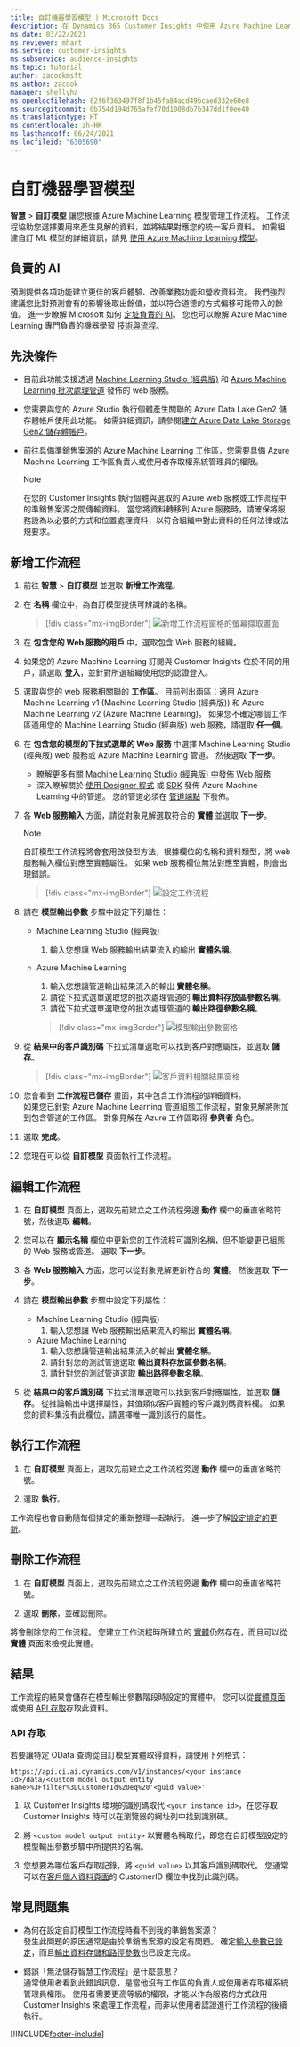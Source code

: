 ```yaml
---
title: 自訂機器學習模型 | Microsoft Docs
description: 在 Dynamics 365 Customer Insights 中使用 Azure Machine Learning 的自訂模型。
ms.date: 03/22/2021
ms.reviewer: mhart
ms.service: customer-insights
ms.subservice: audience-insights
ms.topic: tutorial
author: zacookmsft
ms.author: zacook
manager: shellyha
ms.openlocfilehash: 82f6f363497f8f1b45fa84acd49bcaed332e60e8
ms.sourcegitcommit: 0b754d194d765afef70d1008db7b347dd1f0ee40
ms.translationtype: HT
ms.contentlocale: zh-HK
ms.lasthandoff: 06/24/2021
ms.locfileid: "6305690"
---
```

# <a name="custom-machine-learning-models"></a>自訂機器學習模型

**智慧** > **自訂模型** 讓您根據 Azure Machine Learning 模型管理工作流程。 工作流程協助您選擇要用來產生見解的資料，並將結果對應您的統一客戶資料。 如需組建自訂 ML 模型的詳細資訊，請見 [使用 Azure Machine Learning 模型](azure-machine-learning-experiments.md)。

## <a name="responsible-ai"></a>負責的 AI

預測提供各項功能建立更佳的客戶體驗、改善業務功能和營收資料流。 我們強烈建議您比對預測會有的影響後取出餘值，並以符合道德的方式偏移可能帶入的餘值。 進一步瞭解 Microsoft 如何 [定址負責的 AI](https://www.microsoft.com/ai/responsible-ai?activetab=pivot1%3aprimaryr6)。 您也可以瞭解 Azure Machine Learning 專門負責的機器學習 [技術與流程](/azure/machine-learning/concept-responsible-ml)。

## <a name="prerequisites"></a>先決條件

- 目前此功能支援透過 [Machine Learning Studio (經典版)](https://studio.azureml.net) 和 [Azure Machine Learning 批次處理管道](/azure/machine-learning/concept-ml-pipelines) 發佈的 web 服務。

- 您需要與您的 Azure Studio 執行個體產生關聯的 Azure Data Lake Gen2 儲存體帳戶使用此功能。 如需詳細資訊，請參閱[建立 Azure Data Lake Storage Gen2 儲存體帳戶](/azure/storage/blobs/data-lake-storage-quickstart-create-account)。

- 前往具備準銷售案源的 Azure Machine Learning 工作區，您需要具備 Azure Machine Learning 工作區負責人或使用者存取權系統管理員的權限。

   > [!NOTE]
   > 在您的 Customer Insights 執行個體與選取的 Azure web 服務或工作流程中的準銷售案源之間傳輸資料。 當您將資料轉移到 Azure 服務時，請確保將服務設為以必要的方式和位置處理資料，以符合組織中對此資料的任何法律或法規要求。

## <a name="add-a-new-workflow"></a>新增工作流程

1. 前往 **智慧** > **自訂模型** 並選取 **新增工作流程**。

1. 在 **名稱** 欄位中，為自訂模型提供可辨識的名稱。

   > [!div class="mx-imgBorder"]
   > ![新增工作流程窗格的螢幕擷取畫面](media/new-workflowv2.png "新增工作流程窗格的螢幕擷取畫面")

1. 在 **包含您的 Web 服務的用戶** 中，選取包含 Web 服務的組織。

1. 如果您的 Azure Machine Learning 訂閱與 Customer Insights 位於不同的用戶，請選取 **登入**，並針對所選組織使用您的認證登入。

1. 選取與您的 web 服務相關聯的 **工作區**。 目前列出兩區：適用 Azure Machine Learning v1 (Machine Learning Studio (經典版)) 和 Azure Machine Learning v2 (Azure Machine Learning)。 如果您不確定哪個工作區適用您的 Machine Learning Studio (經典版) web 服務，請選取 **任一個**。

1. 在 **包含您的模型的下拉式選單的 Web 服務** 中選擇 Machine Learning Studio (經典版) web 服務或 Azure Machine Learning 管道。 然後選取 **下一步**。
   - 瞭解更多有關 [Machine Learning Studio (經典版) 中發佈 Web 服務](/azure/machine-learning/studio/deploy-a-machine-learning-web-service#deploy-it-as-a-new-web-service)
   - 深入瞭解關於 [使用 Designer 程式](/azure/machine-learning/concept-ml-pipelines#building-pipelines-with-the-designer) 或 [SDK](/azure/machine-learning/concept-ml-pipelines#building-pipelines-with-the-python-sdk) 發佈 Azure Machine Learning 中的管道。 您的管道必須在 [管道端點](/azure/machine-learning/how-to-run-batch-predictions-designer#submit-a-pipeline-run) 下發佈。

1. 各 **Web 服務輸入** 方面，請從對象見解選取符合的 **實體** 並選取 **下一步**。
   > [!NOTE]
   > 自訂模型工作流程將會套用啟發型方法，根據欄位的名稱和資料類型，將 web 服務輸入欄位對應至實體屬性。 如果 web 服務欄位無法對應至實體，則會出現錯誤。

   > [!div class="mx-imgBorder"]
   > ![設定工作流程](media/intelligence-screen2-updated.png "設定工作流程")

1. 請在 **模型輸出參數** 步驟中設定下列屬性：
   - Machine Learning Studio (經典版)
      1. 輸入您想讓 Web 服務輸出結果流入的輸出 **實體名稱**。
   - Azure Machine Learning
      1. 輸入您想讓管道輸出結果流入的輸出 **實體名稱**。
      1. 請從下拉式選單選取您的批次處理管道的 **輸出資料存放區參數名稱**。
      1. 請從下拉式選單選取您的批次處理管道的 **輸出路徑參數名稱**。

      > [!div class="mx-imgBorder"]
      > ![模型輸出參數窗格](media/intelligence-screen3-outputparameters.png "模型輸出參數窗格")

1. 從 **結果中的客戶識別碼** 下拉式清單選取可以找到客戶對應屬性，並選取 **儲存**。

   > [!div class="mx-imgBorder"]
   > ![客戶資料相關結果窗格](media/intelligence-screen4-relatetocustomer.png "客戶資料相關結果窗格")

1. 您會看到 **工作流程已儲存** 畫面，其中包含工作流程的詳細資料。    
   如果您已針對 Azure Machine Learning 管道組態工作流程，對象見解將附加到包含管道的工作區。 對象見解在 Azure 工作區取得 **參與者** 角色。

1. 選取 **完成**。

1. 您現在可以從 **自訂模型** 頁面執行工作流程。

## <a name="edit-a-workflow"></a>編輯工作流程

1. 在 **自訂模型** 頁面上，選取先前建立之工作流程旁邊 **動作** 欄中的垂直省略符號，然後選取 **編輯**。

1. 您可以在 **顯示名稱** 欄位中更新您的工作流程可識別名稱，但不能變更已組態的 Web 服務或管道。 選取 **下一步**。

1. 各 **Web 服務輸入** 方面，您可以從對象見解更新符合的 **實體**。 然後選取 **下一步**。

1. 請在 **模型輸出參數** 步驟中設定下列屬性：
   - Machine Learning Studio (經典版)
      1. 輸入您想讓 Web 服務輸出結果流入的輸出 **實體名稱**。
   - Azure Machine Learning
      1. 輸入您想讓管道輸出結果流入的輸出 **實體名稱**。
      1. 請針對您的測試管道選取 **輸出資料存放區參數名稱**。
      1. 請針對您的測試管道選取 **輸出路徑參數名稱**。

1. 從 **結果中的客戶識別碼** 下拉式清單選取可以找到客戶對應屬性，並選取 **儲存**。
   從推論輸出中選擇屬性，其值類似客戶實體的客戶識別碼資料欄。 如果您的資料集沒有此欄位，請選擇唯一識別該行的屬性。

## <a name="run-a-workflow"></a>執行工作流程

1. 在 **自訂模型** 頁面上，選取先前建立之工作流程旁邊 **動作** 欄中的垂直省略符號。

1. 選取 **執行**。

工作流程也會自動隨每個排定的重新整理一起執行。 進一步了解[設定排定的更新](system.md#schedule-tab)。

## <a name="delete-a-workflow"></a>刪除工作流程

1. 在 **自訂模型** 頁面上，選取先前建立之工作流程旁邊 **動作** 欄中的垂直省略符號。

1. 選取 **刪除**，並確認刪除。

將會刪除您的工作流程。 您建立工作流程時所建立的 [實體](entities.md)仍然存在，而且可以從 **實體** 頁面來檢視此實體。

## <a name="results"></a>結果​​

工作流程的結果會儲存在模型輸出參數階段時設定的實體中。 您可以從[實體頁面](entities.md)或使用 [API 存取](apis.md)存取此資料。

### <a name="api-access"></a>API 存取

若要讓特定 OData 查詢從自訂模型實體取得資料，請使用下列格式：

`https://api.ci.ai.dynamics.com/v1/instances/<your instance id>/data/<custom model output entity name>%3Ffilter%3DCustomerId%20eq%20'<guid value>'`

1. 以 Customer Insights 環境的識別碼取代 `<your instance id>`，在您存取 Customer Insights 時可以在瀏覽器的網址列中找到識別碼。

1. 將 `<custom model output entity>` 以實體名稱取代，即您在自訂模型設定的模型輸出參數步驟中所提供的名稱。

1. 您想要為哪位客戶存取記錄，將 `<guid value>` 以其客戶識別碼取代。 您通常可以在[客戶個人資料頁面](customer-profiles.md)的 CustomerID 欄位中找到此識別碼。

## <a name="frequently-asked-questions"></a>常見問題集

- 為何在設定自訂模型工作流程時看不到我的準銷售案源？    
  發生此問題的原因通常是由於準銷售案源的設定有問題。 確定[輸入參數已設定](azure-machine-learning-experiments.md#dataset-configuration)，而且[輸出資料存儲和路徑參數](azure-machine-learning-experiments.md#import-pipeline-data-into-customer-insights)也已設定完成。

- 錯誤「無法儲存智慧工作流程」是什麼意思？    
  通常使用者看到此錯誤訊息，是當他沒有工作區的負責人或使用者存取權系統管理員權限。 使用者需要更高等級的權限，才能以作為服務的方式啟用 Customer Insights 來處理工作流程，而非以使用者認證進行工作流程的後續執行。

[!INCLUDE[footer-include](../includes/footer-banner.md)]
